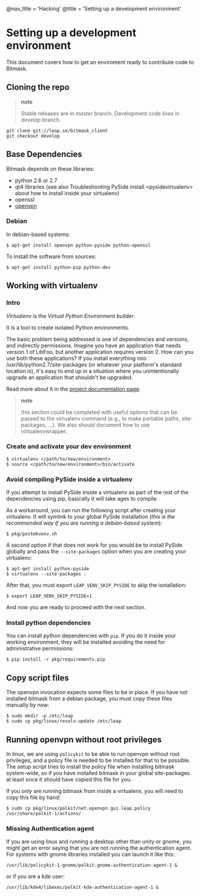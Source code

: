 @nav_title = 'Hacking'
@title = 'Setting up a development environment'

Setting up a development environment
====================================

This document covers how to get an enviroment ready to contribute code
to Bitmask.

Cloning the repo
----------------

> **note**
>
> Stable releases are in *master* branch. Development code lives in
> *develop* branch.

    git clone git://leap.se/bitmask_client
    git checkout develop

Base Dependencies
-----------------

Bitmask depends on these libraries:

-   python 2.6 or 2.7
-   qt4 libraries (see also
    Troubleshooting PySide install \<pysidevirtualenv\> about how to
    install inside your virtualenv)
-   openssl
-   [openvpn](http://openvpn.net/index.php/open-source/345-openvpn-project.html)

### Debian

In debian-based systems:

    $ apt-get install openvpn python-pyside python-openssl

To install the software from sources:

    $ apt-get install python-pip python-dev

Working with virtualenv
-----------------------

### Intro

*Virtualenv* is the *Virtual Python Environment builder*.

It is a tool to create isolated Python environments.

The basic problem being addressed is one of dependencies and versions,
and indirectly permissions. Imagine you have an application that needs
version 1 of LibFoo, but another application requires version 2. How can
you use both these applications? If you install everything into
/usr/lib/python2.7/site-packages (or whatever your platform's standard
location is), it's easy to end up in a situation where you
unintentionally upgrade an application that shouldn't be upgraded.

Read more about it in the [project documentation
page](http://pypi.python.org/pypi/virtualenv/).

> **note**
>
> this section could be completed with useful options that can be passed
> to the virtualenv command (e.g., to make portable paths,
> site-packages, ...). We also should document how to use
> virtualenvwrapper.

### Create and activate your dev environment

    $ virtualenv </path/to/new/environment>
    $ source </path/to/new/environment>/bin/activate

### Avoid compiling PySide inside a virtualenv

If you attempt to install PySide inside a virtualenv as part of the rest
of the dependencies using pip, basically it will take ages to compile.

As a workaround, you can run the following script after creating your
virtualenv. It will symlink to your global PySide installation (*this is
the recommended way if you are running a debian-based system*):

    $ pkg/postmkvenv.sh

A second option if that does not work for you would be to install PySide
globally and pass the `--site-packages` option when you are creating
your virtualenv:

    $ apt-get install python-pyside
    $ virtualenv --site-packages .

After that, you must export `LEAP_VENV_SKIP_PYSIDE` to skip the
isntallation:

    $ export LEAP_VENV_SKIP_PYSIDE=1

And now you are ready to proceed with the next section.

### Install python dependencies

You can install python dependencies with `pip`. If you do it inside your
working environment, they will be installed avoiding the need for
administrative permissions:

    $ pip install -r pkg/requirements.pip

Copy script files
-----------------

The openvpn invocation expects some files to be in place. If you have
not installed bitmask from a debian package, you must copy these files
manually by now:

    $ sudo mkdir -p /etc/leap
    $ sudo cp pkg/linux/resolv-update /etc/leap

Running openvpn without root privileges
---------------------------------------

In linux, we are using `policykit` to be able to run openvpn without
root privileges, and a policy file is needed to be installed for that to
be possible. The setup script tries to install the policy file when
installing bitmask system-wide, so if you have installed bitmask in your
global site-packages at least once it should have copied this file for
you.

If you *only* are running bitmask from inside a virtualenv, you will
need to copy this file by hand:

    $ sudo cp pkg/linux/polkit/net.openvpn.gui.leap.policy /usr/share/polkit-1/actions/

### Missing Authentication agent

If you are using linux and running a desktop other than unity or gnome,
you might get an error saying that you are not running the
authentication agent. For systems with gnome libraries installed you can
launch it like this:

    /usr/lib/policykit-1-gnome/polkit-gnome-authentication-agent-1 &

or if you are a kde user:

    /usr/lib/kde4/libexec/polkit-kde-authentication-agent-1 &
